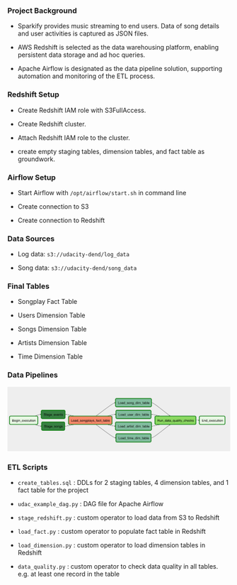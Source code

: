 ### Project Background

* Sparkify provides music streaming to end users. Data of song details and user activities is captured as JSON files.

* AWS Redshift is selected as the data warehousing platform, enabling persistent data storage and ad hoc queries. 

* Apache Airflow is designated as the data pipeline solution, supporting automation and monitoring of the ETL process. 


### Redshift Setup
 
* Create Redshift IAM role with S3FullAccess. 

* Create Redshift cluster.

* Attach Redshift IAM role to the cluster. 

* create empty staging tables, dimension tables, and fact table as groundwork. 


### Airflow Setup

* Start Airflow with `/opt/airflow/start.sh` in command line

* Create connection to S3

* Create connection to Redshift


### Data Sources
* Log data: `s3://udacity-dend/log_data`

* Song data: `s3://udacity-dend/song_data`


### Final Tables
* Songplay Fact Table 

* Users Dimension Table

* Songs Dimension Table

* Artists Dimension Table

* Time Dimension Table


### Data Pipelines
![DAG Flow](dag-flow.png)


### ETL Scripts

* `create_tables.sql` : DDLs for 2 staging tables, 4 dimension tables, and 1 fact table for the project

* `udac_example_dag.py` : DAG file for Apache Airflow

* `stage_redshift.py` : custom operator to load data from S3 to Redshift

* `load_fact.py` : custom operator to populate fact table in Redshift

* `load_dimension.py` : custom operator to load dimension tables in Redshift

* `data_quality.py` : custom operator to check data quality in all tables. e.g. at least one record in the table

